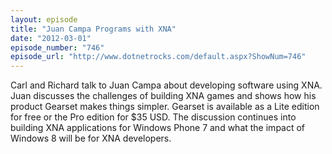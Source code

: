 ```yaml
---
layout: episode
title: "Juan Campa Programs with XNA"
date: "2012-03-01"
episode_number: "746"
episode_url: "http://www.dotnetrocks.com/default.aspx?ShowNum=746"
---
```


Carl and Richard talk to Juan Campa about developing software using XNA. Juan discusses the challenges of building XNA games and shows how his product Gearset makes things simpler. Gearset is available as a Lite edition for free or the Pro edition for $35 USD. The discussion continues into building XNA applications for Windows Phone 7 and what the impact of Windows 8 will be for XNA developers.

